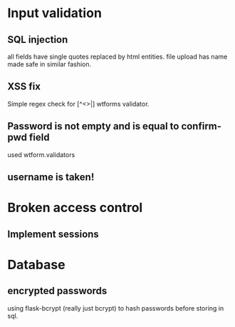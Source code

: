 # Input validation
## SQL injection
all fields have single quotes replaced by html entities.
file upload has name made safe in similar fashion.

## XSS fix
Simple regex check for [^<>|] wtforms validator.

## Password is not empty and is equal to confirm-pwd field
used wtform.validators

## username is taken!


# Broken access control
## Implement sessions


# Database
## encrypted passwords
using flask-bcrypt (really just bcrypt) to hash passwords before storing in sql.